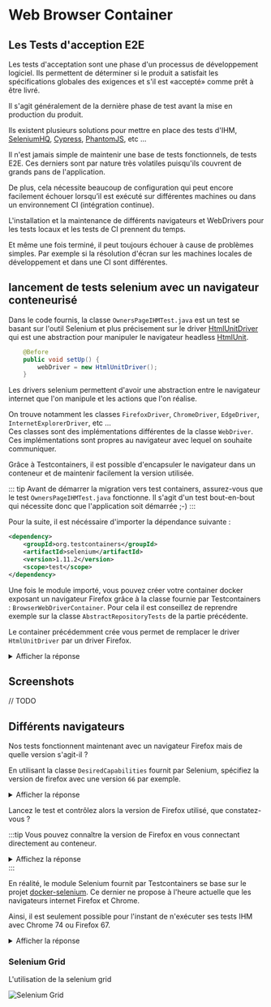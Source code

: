 # Web Browser Container


## Les Tests d'acception E2E

Les tests d'acceptation sont une phase d'un processus de développement logiciel. Ils permettent de déterminer si le produit a satisfait les spécifications globales des exigences et s'il est «accepté» comme prêt à être livré.

Il s'agit généralement de la dernière phase de test avant la mise en production du produit.

Ils existent plusieurs solutions pour mettre en place des tests d'IHM, [SeleniumHQ](https://www.seleniumhq.org/), [Cypress](https://www.cypress.io/), [PhantomJS](http://phantomjs.org/), etc ... 

Il n'est jamais simple de maintenir une base de tests fonctionnels, de tests E2E. Ces derniers sont par nature très volatiles puisqu'ils couvrent de grands pans de l'application. 

De plus, cela nécessite beaucoup de configuration qui peut encore facilement échouer lorsqu’il est exécuté sur différentes machines ou dans un environnement CI (intégration continue).

L'installation et la maintenance de différents navigateurs et WebDrivers pour les tests locaux et les tests de CI prennent du temps.

Et même une fois terminé, il peut toujours échouer à cause de problèmes simples. Par exemple si la résolution d'écran sur les machines locales de développement et dans une CI sont différentes.


## lancement de tests selenium avec un navigateur conteneurisé

Dans le code fournis, la classe `OwnersPageIHMTest.java` est un test se basant sur l'outil Selenium et plus précisement sur le driver [HtmlUnitDriver](https://github.com/SeleniumHQ/htmlunit-driver) 
qui est une abstraction pour manipuler le navigateur headless [HtmlUnit](http://htmlunit.sourceforge.net/).

```java
    @Before
    public void setUp() {
        webDriver = new HtmlUnitDriver();
    }
```

Les drivers selenium permettent d'avoir une abstraction entre le navigateur internet que l'on manipule et les actions que l'on réalise.

On trouve notamment les classes `FirefoxDriver`, `ChromeDriver`, `EdgeDriver`, `InternetExplorerDriver`, etc ...  
Ces classes sont des implémentations différentes de la classe `WebDriver`. Ces implémentations sont propres au navigateur avec lequel on souhaite communiquer.

Grâce à Testcontainers, il est possible d'encapsuler le navigateur dans un conteneur et de maintenir facilement la version utilisée.


::: tip
Avant de démarrer la migration vers test containers, assurez-vous que le test `OwnersPageIHMTest.java` fonctionne. Il s'agit d'un test bout-en-bout qui nécessite donc que l'application soit démarrée ;-)
:::

Pour la suite, il est nécéssaire d'importer la dépendance suivante :

```xml
<dependency>
    <groupId>org.testcontainers</groupId>
    <artifactId>selenium</artifactId>
    <version>1.11.2</version>
    <scope>test</scope>
</dependency>
```

Une fois le module importé, vous pouvez créer votre container docker exposant un navigateur Firefox grâce à la classe fournie par Testcontainers : `BrowserWebDriverContainer`.
Pour cela il est conseillez de reprendre exemple sur la classe `AbstractRepositoryTests` de la partie précédente.

Le container précédemment crée vous permet de remplacer le driver `HtmlUnitDriver` par un driver Firefox. 

<details>
<summary>Afficher la réponse</summary>

```java
    private static BrowserWebDriverContainer genericContainer;
    private WebDriver webDriver;
    
    static {
        genericContainer = new BrowserWebDriverContainer()
            .withCapabilities(new FirefoxOptions());
        genericContainer.start();
    }

    @Before
    public void setUp() {
        webDriver = genericContainer.getWebDriver();
    }
    
    @Test
    public void should_find_jeff_black_owner() throws InterruptedException {
        webDriver.get("http://localhost:8080/");
        webDriver.findElement(By.cssSelector("[title*='find owners']")).click();
        
        ...
    }

    // clean container
    @AfterClass
    public static void tearDown() {
        if (genericContainer != null) {
            genericContainer.stop();
        }
    }
```
</details>

## Screenshots
// TODO

## Différents navigateurs

Nos tests fonctionnent maintenant avec un navigateur Firefox mais de quelle version s'agit-il ? 

En utilisant la classe `DesiredCapabilities` fournit par Selenium, spécifiez la version de firefox avec une version `66` par exemple.

<details>
<summary>Afficher la réponse</summary>

```java
static {
    DesiredCapabilities firefox = DesiredCapabilities.firefox();
    firefox.setPlatform(Platform.LINUX);
    firefox.setVersion("66");

    genericContainer = new BrowserWebDriverContainer()
        .withCapabilities(firefox);
    genericContainer.start();
}
```

</details>

Lancez le test et contrôlez alors la version de Firefox utilisé, que constatez-vous ?

:::tip
Vous pouvez connaître la version de Firefox en vous connectant directement au conteneur.

<details>
<summary>Affichez la réponse</summary>

```sh
docker exec -it <containerId> firefox -v
```

</details>
:::


En réalité, le module Selenium fournit par Testcontainers se base sur le projet [docker-selenium](https://github.com/SeleniumHQ/docker-selenium). Ce dernier ne propose à l'heure actuelle que les navigateurs internet Firefox et Chrome.

Ainsi, il est seulement possible pour l'instant de n'exécuter ses tests IHM avec Chrome 74 ou Firefox 67.

<details>
<summary>Afficher la réponse</summary>

```java
static {
    DesiredCapabilities chrome = DesiredCapabilities.chrome();

    genericContainer = new BrowserWebDriverContainer()
        .withCapabilities(chrome);
    genericContainer.start();
}
```

</details>

### Selenium Grid

L'utilisation de la selenium grid

![Selenium Grid](selenium_grid.png)

